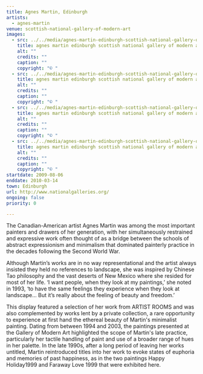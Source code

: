 ```yaml
---
title: Agnes Martin, Edinburgh
artists:
  - agnes-martin
venue: scottish-national-gallery-of-modern-art
images:
  - src: ../../media/agnes-martin-edinburgh-scottish-national-gallery-of-modern-art-2009-08-06-0.webp
    title: agnes martin edinburgh scottish national gallery of modern art 2009 08 06 0
    alt: ""
    credits: ""
    caption: ""
    copyright: "© "
  - src: ../../media/agnes-martin-edinburgh-scottish-national-gallery-of-modern-art-2009-08-06-1.webp
    title: agnes martin edinburgh scottish national gallery of modern art 2009 08 06 1
    alt: ""
    credits: ""
    caption: ""
    copyright: "© "
  - src: ../../media/agnes-martin-edinburgh-scottish-national-gallery-of-modern-art-2009-08-06-2.webp
    title: agnes martin edinburgh scottish national gallery of modern art 2009 08 06 2
    alt: ""
    credits: ""
    caption: ""
    copyright: "© "
  - src: ../../media/agnes-martin-edinburgh-scottish-national-gallery-of-modern-art-2009-08-06-3.webp
    title: agnes martin edinburgh scottish national gallery of modern art 2009 08 06 3
    alt: ""
    credits: ""
    caption: ""
    copyright: "© "
startdate: 2009-08-06
enddate: 2010-03-14
town: Edinburgh
url: http://www.nationalgalleries.org/
ongoing: false
priority: 0

---
```


The Canadian-American artist Agnes Martin was among the most important painters and drawers of her generation, with her simultaneously restrained and expressive work often thought of as a bridge between the schools of abstract expressionism and minimalism that dominated painterly practice in the decades following the Second World War.

Although Martin’s works are in no way representational and the artist always insisted they held no references to landscape, she was inspired by Chinese Tao philosophy and the vast deserts of New Mexico where she resided for most of her life. ‘I want people, when they look at my paintings,’ she noted in 1993, ‘to have the same feelings they experience when they look at landscape… But it’s really about the feeling of beauty and freedom.’

This display featured a selection of her work from ARTIST ROOMS and was also complemented by works lent by a private collection, a rare opportunity to experience at first hand the ethereal beauty of Martin's minimalist painting. Dating from between 1994 and 2003, the paintings presented at the Gallery of Modern Art highlighted the scope of Martin's late practice, particularly her tactile handling of paint and use of a broader range of hues in her palette. In the late 1990s, after a long period of leaving her works untitled, Martin reintroduced titles into her work to evoke states of euphoria and memories of past happiness, as in the two paintings Happy Holiday1999 and Faraway Love 1999 that were exhibited here.